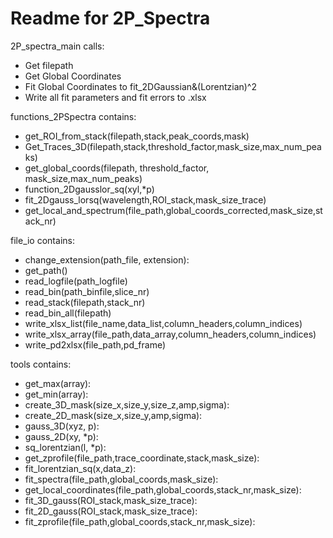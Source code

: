# Readme for 2P_Spectra

2P_spectra_main calls:

  - Get filepath
  - Get Global Coordinates
  - Fit Global Coordinates to fit_2DGaussian&(Lorentzian)^2 
  - Write all fit parameters and fit errors to .xlsx
  

functions_2PSpectra contains:

  - get_ROI_from_stack(filepath,stack,peak_coords,mask)
  - Get_Traces_3D(filepath,stack,threshold_factor,mask_size,max_num_peaks)
  - get_global_coords(filepath, threshold_factor, mask_size,max_num_peaks)
  - function_2Dgausslor_sq(xyl,*p)
  - fit_2Dgauss_lorsq(wavelength,ROI_stack,mask_size_trace)
  - get_local_and_spectrum(file_path,global_coords_corrected,mask_size,stack_nr)
  

file_io contains:

  - change_extension(path_file, extension):
  - get_path()
  - read_logfile(path_logfile)
  - read_bin(path_binfile,slice_nr)
  - read_stack(filepath,stack_nr)
  - read_bin_all(filepath)
  - write_xlsx_list(file_name,data_list,column_headers,column_indices)
  - write_xlsx_array(file_path,data_array,column_headers,column_indices)
  - write_pd2xlsx(file_path,pd_frame)
  

tools contains:
  - get_max(array):
  - get_min(array):
  - create_3D_mask(size_x,size_y,size_z,amp,sigma):
  - create_2D_mask(size_x,size_y,amp,sigma):
  - gauss_3D(xyz, p):
  - gauss_2D(xy, *p):
  - sq_lorentzian(l, *p):
  - get_zprofile(file_path,trace_coordinate,stack,mask_size):
  - fit_lorentzian_sq(x,data_z):
  - fit_spectra(file_path,global_coords,mask_size):
  - get_local_coordinates(file_path,global_coords,stack_nr,mask_size):
  - fit_3D_gauss(ROI_stack,mask_size_trace):
  - fit_2D_gauss(ROI_stack,mask_size_trace):
  - fit_zprofile(file_path,global_coords,stack_nr,mask_size):
  
